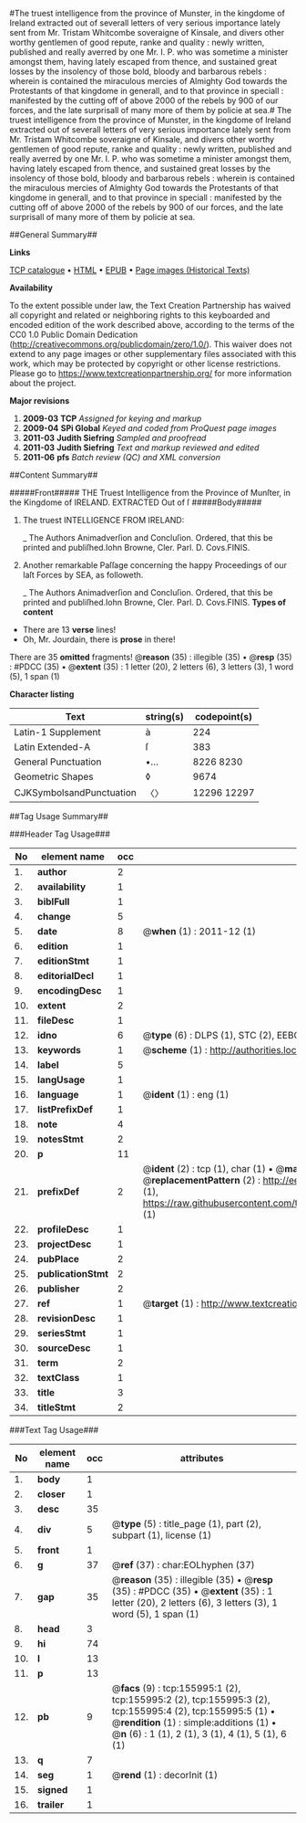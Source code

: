 #The truest intelligence from the province of Munster, in the kingdome of Ireland extracted out of severall letters of very serious importance lately sent from Mr. Tristam Whitcombe soveraigne of Kinsale, and divers other worthy gentlemen of good repute, ranke and quality : newly written, published and really averred by one Mr. I. P. who was sometime a minister amongst them, having lately escaped from thence, and sustained great losses by the insolency of those bold, bloody and barbarous rebels : wherein is contained the miraculous mercies of Almighty God towards the Protestants of that kingdome in generall, and to that province in speciall : manifested by the cutting off of above 2000 of the rebels by 900 of our forces, and the late surprisall of many more of them by policie at sea.#
The truest intelligence from the province of Munster, in the kingdome of Ireland extracted out of severall letters of very serious importance lately sent from Mr. Tristam Whitcombe soveraigne of Kinsale, and divers other worthy gentlemen of good repute, ranke and quality : newly written, published and really averred by one Mr. I. P. who was sometime a minister amongst them, having lately escaped from thence, and sustained great losses by the insolency of those bold, bloody and barbarous rebels : wherein is contained the miraculous mercies of Almighty God towards the Protestants of that kingdome in generall, and to that province in speciall : manifested by the cutting off of above 2000 of the rebels by 900 of our forces, and the late surprisall of many more of them by policie at sea.

##General Summary##

**Links**

[TCP catalogue](http://www.ota.ox.ac.uk/tcp/)  • 
[HTML](http://tei.it.ox.ac.uk/tcp/Texts-HTML/free/A74/A74610.html)  • 
[EPUB](http://tei.it.ox.ac.uk/tcp/Texts-EPUB/free/A74/A74610.epub) • 
[Page images (Historical Texts)](https://historicaltexts.jisc.ac.uk/eebo-12271925e)

**Availability**

To the extent possible under law, the Text Creation Partnership has waived all copyright and related or neighboring rights to this keyboarded and encoded edition of the work described above, according to the terms of the CC0 1.0 Public Domain Dedication (http://creativecommons.org/publicdomain/zero/1.0/). This waiver does not extend to any page images or other supplementary files associated with this work, which may be protected by copyright or other license restrictions. Please go to https://www.textcreationpartnership.org/ for more information about the project.

**Major revisions**

1. __2009-03__ __TCP__ *Assigned for keying and markup*
1. __2009-04__ __SPi Global__ *Keyed and coded from ProQuest page images*
1. __2011-03__ __Judith Siefring__ *Sampled and proofread*
1. __2011-03__ __Judith Siefring__ *Text and markup reviewed and edited*
1. __2011-06__ __pfs__ *Batch review (QC) and XML conversion*

##Content Summary##

#####Front#####
THE Truest Intelligence from the Province of Munſter, in the Kingdome of IRELAND. EXTRACTED Out of ſ
#####Body#####

1. The truest INTELLIGENCE FROM IRELAND:

    _ The Authors Animadverſion and Concluſion.
Ordered, that this be printed and publiſhed.Iohn Browne, Cler. Parl. D. Covs.FINIS.
1. Another remarkable Paſſage concerning the happy Proceedings of our laſt Forces by
SEA, as followeth.

    _ The Authors Animadverſion and Concluſion.
Ordered, that this be printed and publiſhed.Iohn Browne, Cler. Parl. D. Covs.FINIS.
**Types of content**

  * There are 13 **verse** lines!
  * Oh, Mr. Jourdain, there is **prose** in there!

There are 35 **omitted** fragments! 
 @__reason__ (35) : illegible (35)  •  @__resp__ (35) : #PDCC (35)  •  @__extent__ (35) : 1 letter (20), 2 letters (6), 3 letters (3), 1 word (5), 1 span (1)

**Character listing**


|Text|string(s)|codepoint(s)|
|---|---|---|
|Latin-1 Supplement|à|224|
|Latin Extended-A|ſ|383|
|General Punctuation|•…|8226 8230|
|Geometric Shapes|◊|9674|
|CJKSymbolsandPunctuation|〈〉|12296 12297|

##Tag Usage Summary##

###Header Tag Usage###

|No|element name|occ|attributes|
|---|---|---|---|
|1.|__author__|2||
|2.|__availability__|1||
|3.|__biblFull__|1||
|4.|__change__|5||
|5.|__date__|8| @__when__ (1) : 2011-12 (1)|
|6.|__edition__|1||
|7.|__editionStmt__|1||
|8.|__editorialDecl__|1||
|9.|__encodingDesc__|1||
|10.|__extent__|2||
|11.|__fileDesc__|1||
|12.|__idno__|6| @__type__ (6) : DLPS (1), STC (2), EEBO-CITATION (1), OCLC (1), VID (1)|
|13.|__keywords__|1| @__scheme__ (1) : http://authorities.loc.gov/ (1)|
|14.|__label__|5||
|15.|__langUsage__|1||
|16.|__language__|1| @__ident__ (1) : eng (1)|
|17.|__listPrefixDef__|1||
|18.|__note__|4||
|19.|__notesStmt__|2||
|20.|__p__|11||
|21.|__prefixDef__|2| @__ident__ (2) : tcp (1), char (1)  •  @__matchPattern__ (2) : ([0-9\-]+):([0-9IVX]+) (1), (.+) (1)  •  @__replacementPattern__ (2) : http://eebo.chadwyck.com/downloadtiff?vid=$1&page=$2 (1), https://raw.githubusercontent.com/textcreationpartnership/Texts/master/tcpchars.xml#$1 (1)|
|22.|__profileDesc__|1||
|23.|__projectDesc__|1||
|24.|__pubPlace__|2||
|25.|__publicationStmt__|2||
|26.|__publisher__|2||
|27.|__ref__|1| @__target__ (1) : http://www.textcreationpartnership.org/docs/. (1)|
|28.|__revisionDesc__|1||
|29.|__seriesStmt__|1||
|30.|__sourceDesc__|1||
|31.|__term__|2||
|32.|__textClass__|1||
|33.|__title__|3||
|34.|__titleStmt__|2||


###Text Tag Usage###

|No|element name|occ|attributes|
|---|---|---|---|
|1.|__body__|1||
|2.|__closer__|1||
|3.|__desc__|35||
|4.|__div__|5| @__type__ (5) : title_page (1), part (2), subpart (1), license (1)|
|5.|__front__|1||
|6.|__g__|37| @__ref__ (37) : char:EOLhyphen (37)|
|7.|__gap__|35| @__reason__ (35) : illegible (35)  •  @__resp__ (35) : #PDCC (35)  •  @__extent__ (35) : 1 letter (20), 2 letters (6), 3 letters (3), 1 word (5), 1 span (1)|
|8.|__head__|3||
|9.|__hi__|74||
|10.|__l__|13||
|11.|__p__|13||
|12.|__pb__|9| @__facs__ (9) : tcp:155995:1 (2), tcp:155995:2 (2), tcp:155995:3 (2), tcp:155995:4 (2), tcp:155995:5 (1)  •  @__rendition__ (1) : simple:additions (1)  •  @__n__ (6) : 1 (1), 2 (1), 3 (1), 4 (1), 5 (1), 6 (1)|
|13.|__q__|7||
|14.|__seg__|1| @__rend__ (1) : decorInit (1)|
|15.|__signed__|1||
|16.|__trailer__|1||

